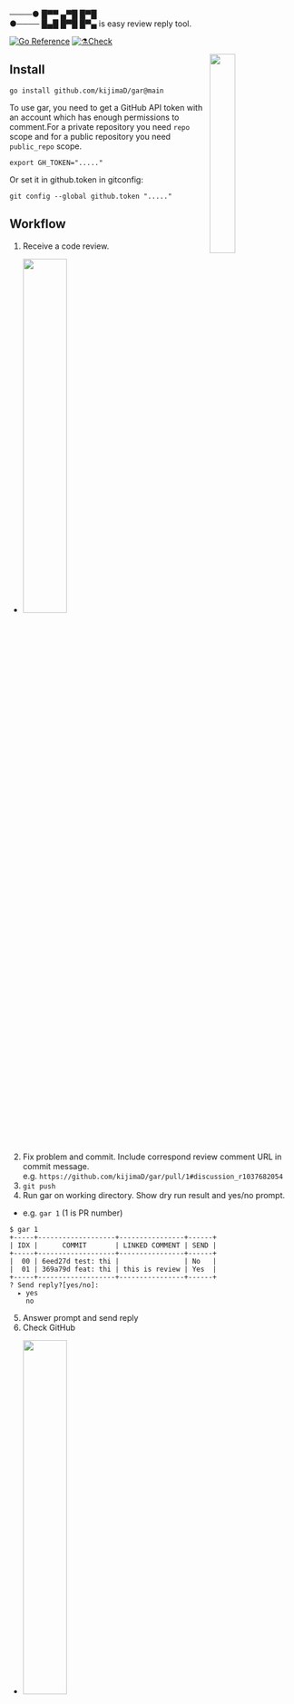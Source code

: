 ────● █▀▀ ▄▀█ █▀█ <br>
●──── █▄█ █▀█ █▀▄ is easy review reply tool.

[![Go Reference](https://pkg.go.dev/badge/github.com/kijimaD/gar.svg)](https://pkg.go.dev/github.com/kijimaD/gar)
[![⚗️Check](https://github.com/kijimaD/gar/actions/workflows/check.yml/badge.svg)](https://github.com/kijimaD/gar/actions/workflows/check.yml)

<img src="https://user-images.githubusercontent.com/11595790/205955931-31b88633-e3ba-4aa3-96f1-660c41c114ee.png" width="30%" align=right>

## Install

```shell
go install github.com/kijimaD/gar@main
```

To use gar, you need to get a GitHub API token with an account which has enough permissions to comment.For a private repository you need `repo` scope and for a public repository you need `public_repo` scope.

```shell
export GH_TOKEN="....."
```

Or set it in github.token in gitconfig:

```shell
git config --global github.token "....."
```

## Workflow

1. Receive a code review.
  + <img src="https://user-images.githubusercontent.com/11595790/205493035-6a0be592-3d0c-4ca2-ac02-43dc5b1e1417.png" width="40%">
2. Fix problem and commit. Include correspond review comment URL in commit message.<br> e.g. `https://github.com/kijimaD/gar/pull/1#discussion_r1037682054`<br>
3. `git push`
4. Run gar on working directory. Show dry run result and yes/no prompt.
  + e.g. `gar 1` (1 is PR number)
```
$ gar 1
+-----+-------------------+----------------+------+
| IDX |      COMMIT       | LINKED COMMENT | SEND |
+-----+-------------------+----------------+------+
|  00 | 6eed27d test: thi |                | No   |
|  01 | 369a79d feat: thi | this is review | Yes  |
+-----+-------------------+----------------+------+
? Send reply?[yes/no]: 
  ▸ yes
    no
```
5. Answer prompt and send reply
6. Check GitHub
  + <img src="https://user-images.githubusercontent.com/11595790/205493043-97d7b855-94fb-487e-b5e9-be9039d3918c.png" width="40%">

## Development

```shell
make help
```
